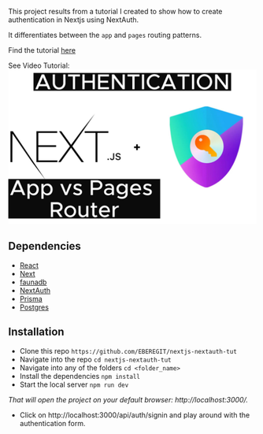 This project results from a tutorial I created to show how to create authentication in Nextjs using NextAuth.

It differentiates between the `app` and `pages` routing patterns.

Find the tutorial [here]()

See Video Tutorial: 
[![extjs 13 App Router VS Pages Router - How To Authenticate Users In Nextjs With NextAuth](https://raw.githubusercontent.com/EBEREGIT/nextjs-nextauth-tut/ffeeb304de1b66b85525ccfd3a304f3b9a1cdebf/0502-Cover.jpg)](https://youtu.be/pEAthPOxZd0)

## Dependencies
* [React](https://react.dev/)
* [Next](https://nextjs.org/)
* [faunadb](https://fauna.com/)
* [NextAuth](https://next-auth.js.org/)
* [Prisma](https://www.prisma.io/)
* [Postgres](https://www.postgresql.org/)

## Installation
* Clone this repo `https://github.com/EBEREGIT/nextjs-nextauth-tut`
* Navigate into the repo `cd nextjs-nextauth-tut`
* Navigate into any of the folders `cd <folder_name>`
* Install the dependencies ``npm install``
* Start the local server ``npm run dev``

*That will open the project on your default browser: http://localhost:3000/.*

* Click on http://localhost:3000/api/auth/signin and play around with the authentication form.

